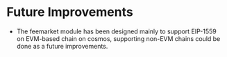 <!--
order: 9 -->

# Future Improvements

- The feemarket module has been designed mainly to support EIP-1559 on EVM-based chain on cosmos,
supporting non-EVM chains could be done as a future improvements.
